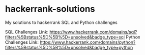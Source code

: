 # hackerrank-solutions 
My solutions to hackerrank SQL and Python challenges

SQL Challenges Link: https://www.hackerrank.com/domains/sql?filters%5Bstatus%5D%5B%5D=unsolved&badge_type=sql
Python Challenges Link: https://www.hackerrank.com/domains/python?filters%5Bstatus%5D%5B%5D=unsolved&badge_type=python



